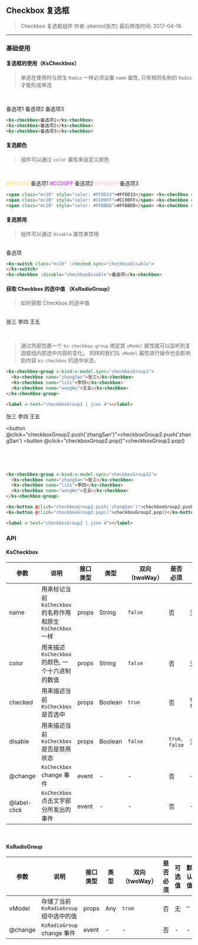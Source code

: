 ## Checkbox 复选框

> Checkbox 复选框组件
> 作者: pkeros(张杰)
> 最后修改时间: 2017-04-18

---

### 基础使用

#### 复选框的使用（KsCheckbox）

> 单选在使用时与原生 `Radio` 一样必须设置 `name` 属性, 只有相同名称的 `Radio` 才能形成单选

<br>

<ks-checkbox>备选项1</ks-checkbox>
<ks-checkbox>备选项2</ks-checkbox>
<ks-checkbox>备选项3</ks-checkbox>

```html
<ks-checkbox>备选项1</ks-checkbox>
<ks-checkbox>备选项2</ks-checkbox>
<ks-checkbox>备选项3</ks-checkbox>
```

#### 复选颜色

> 组件可以通过 `color` 属性来自定义颜色

<br>

<span class="mr20" style="color: #FFDD33">#FFDD33</span> <ks-checkbox color="#FFDD33">备选项1</ks-checkbox>
<span class="mr20" style="color: #CC00FF">#CC00FF</span> <ks-checkbox color="#CC00FF">备选项2</ks-checkbox>
<span class="mr20" style="color: #FFBBDD">#FFBBDD</span> <ks-checkbox color="#FFBBDD">备选项3</ks-checkbox>

```html
<span class="mr20" style="color: #FFDD33">#FFDD33</span> <ks-checkbox color="#FFDD33">备选项1</ks-checkbox>
<span class="mr20" style="color: #CC00FF">#CC00FF</span> <ks-checkbox color="#CC00FF">备选项2</ks-checkbox>
<span class="mr20" style="color: #FFBBDD">#FFBBDD</span> <ks-checkbox color="#FFBBDD">备选项3</ks-checkbox>
```

#### 复选禁用

> 组件可以通过 `disable` 属性来禁用

<br>

<ks-switch class="mr20" :checked.sync="checkboxDisable">
</ks-switch><ks-checkbox :disable="checkboxDisable">备选项</ks-checkbox>

```html
<ks-switch class="mr20" :checked.sync="checkboxDisable">
</ks-switch>
<ks-checkbox :disable="checkboxDisable">备选项</ks-checkbox>
```

#### 获取 Checkbox 的选中值 （KsRadioGroup）

> 如何获取 Checkbox 的选中值

<br>

<ks-checkbox-group v-bind:v-model.sync="checkboxGroup1">
  <ks-checkbox name="zhangSan">张三</ks-checkbox>
  <ks-checkbox name="liSi">李四</ks-checkbox>
  <ks-checkbox name="wangWu">王五</ks-checkbox>
</ks-checkbox-group>

<br>

<label v-text="checkboxGroup1 | json 4"></label>

<br>

> 通过外部包裹一个 `ks-checkbox-group` 绑定其 `vModel` 属性就可以监听到复选框组内部选中内容的变化。
> 同样的我们队 `vModel` 属性进行操作也会影响到内容 `ks-checkbox` 的选中状态。

```html
<ks-checkbox-group v-bind:v-model.sync="checkboxGroup1">
  <ks-checkbox name="zhangSan">张三</ks-checkbox>
  <ks-checkbox name="liSi">李四</ks-checkbox>
  <ks-checkbox name="wangWu">王五</ks-checkbox>
</ks-checkbox-group>

<label v-text="checkboxGroup1 | json 4"></label>
```

<ks-checkbox-group v-bind:v-model.sync="checkboxGroup2">
  <ks-checkbox name="zhangSan">张三</ks-checkbox>
  <ks-checkbox name="liSi">李四</ks-checkbox>
  <ks-checkbox name="wangWu">王五</ks-checkbox>
</ks-checkbox-group>

<br>

<button @click="checkboxGroup2.push('zhangSan')">checkboxGroup2.push('zhangSan')</button>
<button @click="checkboxGroup2.pop()">checkboxGroup2.pop()</button>

<br>

<label v-text="checkboxGroup2 | json 4"></label>

<br>

```html
<ks-checkbox-group v-bind:v-model.sync="checkboxGroup12">
  <ks-checkbox name="zhangSan">张三</ks-checkbox>
  <ks-checkbox name="liSi">李四</ks-checkbox>
  <ks-checkbox name="wangWu">王五</ks-checkbox>
</ks-checkbox-group>

<ks-button @click="checkboxGroup2.push('zhangSan')">checkboxGroup2.push('zhangSan')</ks-button>
<ks-button @click="checkboxGroup2.pop()">checkboxGroup2.pop()</ks-button>

<label v-text="checkboxGroup2 | json 4"></label>
```



### API

#### KsCheckbox

| 参数 | 说明 | 接口类型 | 类型 | 双向（twoWay） | 是否必须 | 可选值 | 默认值 |
|------|-------|----------|---------|---------|---------|-------|--------|
| name | 用来标记当前 `KsCheckbox` 的名称作用和原生 `KsCheckbox` 一样 | props | String | `false` | 否 | 无 | '' |
| color | 用来描述 `KsCheckbox` 的颜色, 一个十六进制的数值 | props | String | `false` | 否 | 无 | #00A5E0 |
| checked | 用来描述当前 `KsCheckbox` 是否选中 | props | Boolean | `true` | 否 | `true`, `false` | `false` |
| disable | 用来描述当前 `KsCheckbox` 是否是禁用状态 | props | Boolean | `false`| `true`, `false` | 无 | `false` |
| @change | `KsCheckbox` change 事件 | event | - | - | 否 | - | - |
| @label-click | `KsCheckbox` 点击文字部分所发出的事件 | event | - | - | 否 | - | - |

<br>

#### KsRadioGroup

| 参数 | 说明 | 接口类型 | 类型 | 双向（twoWay） | 是否必须 | 可选值 | 默认值 |
|------|-------|----------|---------|---------|---------|-------|--------|
| vModel | 存储了当前 `KsRadioGroup` 组中选中的值 | props | Any | `true` | 否 | 无 | '' |
| @change | `KsRadioGroup` change 事件 | event | - | - | 否 | - | - |



<script>
  export default{
    kscomponents:['KsCheckbox_v0','KsSwitch_v0'],
    data () {
      return {
        checkboxGroup1: [],
        checkboxGroup2: [],
        checkboxDisable: false
      }
    }
  }
</script>